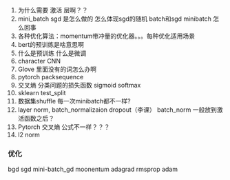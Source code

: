 1. 为什么需要 激活 层啊？？
2. mini_batch  sgd 是怎么做的 怎么体现sgd的随机 batch和sgd minibatch 怎么回事
3. 各种优化算法：momentum带冲量的优化器。。。每种优化适用场景
4. bert的预训练是啥意思啊
5. 什么是预训练 什么是微调
6. character CNN
7. Glove 里面没有的词怎么办啊
8. pytorch packsequence
9. 交叉熵 分类问题的损失函数 sigmoid softmax
10. sklearn test_split
11. 数据集shuffle 每一次minibatch都不一样?
12. layer norm, batch_normalizaion dropout（李课） batch_norm 一般放到激活函数之后？
13. Pytorch 交叉熵 公式不一样？？？
14. l2 norm





### 优化

bgd sgd mini-batch_gd moonentum adagrad rmsprop adam